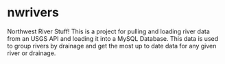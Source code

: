# nwrivers
Northwest River Stuff!
This is a project for pulling and loading river data from an USGS API and loading it into a MySQL Database. This data is used to group rivers by drainage and get the most up to date data for any given river or drainage.
